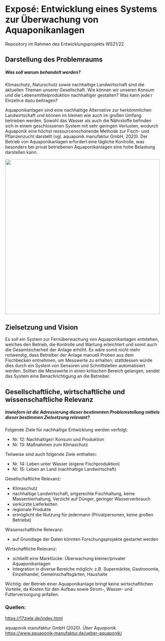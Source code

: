 # Exposé: Entwicklung eines Systems zur Überwachung von Aquaponikanlagen
Repository im Rahmen des Entwicklungsprojekts WS21/22

## Darstellung des Problemraums
##### Was soll warum behandelt werden?

Klimaschutz, Naturschutz sowie nachhaltige Landwirtschaft sind die aktuellen Themen unserer Gesellschaft. Wie können wir unseren Konsum und die Lebensmittelproduktion nachhaltiger gestalten? Was kann jede:r Einzeln:e dazu beitragen? 

Aquaponikanlagen sind eine nachhaltige Alternative zur herkömmlichen Landwirtschaft und können im kleinen wie auch im großen Umfang betrieben werden. Sowohl das Wasser als auch die Nährstoffe befinden sich in einem geschlossenen System mit sehr geringen Verlusten, wodurch Aquaponik eine höchst ressourcenschonende Methode zur Fisch- und Pflanzenzucht darstellt (vgl. aquaponik manufaktur GmbH, 2020).
Der Betrieb von Aquaponikanlagen erfordert eine tägliche Kontrolle, was besonders bei privat betriebenen Aquaponikanlagen eine hohe Belastung darstellen kann.

<img src="https://raw.githubusercontent.com/verenaheissbach/EPWS2122GermundHeissbach/main/images/Dom%C3%A4nenmodell%20EP_Iteration1.png" width="500">


## Zielsetzung und Vision

Es soll ein System zur Fernüberwachung von Aquaponikanlagen entstehen, welches den Betrieb, die Kontrolle und Wartung erleichtert und somit auch die Gesamtsicherheit der Anlage erhöht. Es wäre somit nicht mehr notwendig, dass Betreiber der Anlage manuell Proben aus dem Fischbecken entnehmen, um Messwerte zu erhalten; stattdessen würde dies durch ein System von Sensoren und Schnittstellen automatisiert werden. Sollten die Messwerte in einen kritischen Bereich gelangen, sendet das System eine Benachrichtigung an die Betreiber.

## Gesellschaftliche, wirtschaftliche und wissenschaftliche Relevanz
##### Inwiefern ist die Adressierung dieser bestimmten Problemstellung mittels dieser bestimmen Zielsetzung relevant?

Folgende Ziele für nachhaltige Entwicklung werden verfolgt:
- Nr. 12: Nachhaltige/r Konsum und Produktion
- Nr. 13: Maßnahmen zum Klimaschutz

Teilweise sind auch folgende Ziele enthalten:
- Nr. 14: Leben unter Wasser (eigene Fischproduktion)
- Nr. 15: Leben an Land (nachhaltige Landwirtschaft)

Gesellschaftliche Relevanz: 
- Klimaschutz
- nachhaltige Landwirtschaft, artgerechte Fischhaltung, keine Massentierhaltung, Verzicht auf Dünger, geringer Wasserverbrauch
- verkürzte Lieferketten
- regionale Produkte
- ermöglicht die Nutzung für jedermann (Privatpersonen, keine großen Betriebe)

Wissenschaftliche Relevanz:
- auf Grundlage der Daten könnten Forschungsprojekte gestartet werden

Wirtschaftliche Relevanz:
- schließt eine Marktlücke: Überwachung kleiner/privater Aquaponikanlagen
- Integration in diverse Bereiche möglich: z.B. Supermärkte, Gastronomie, Einzelhandel, Gemeinschaftsgärten, Haushalte

Wichtig: der Betrieb einer Aquaponikanlage bringt keine wirtschaftlichen Vorteile, da Kosten für den Aufbau sowie Strom-, Wasser- und Futterversorgung anfallen.


### Quellen:
https://17ziele.de/index.html

aquaponik manufaktur GmbH (2020). *Über Aquaponik.* https://www.aquaponik-manufaktur.de/ueber-aquaponik/
